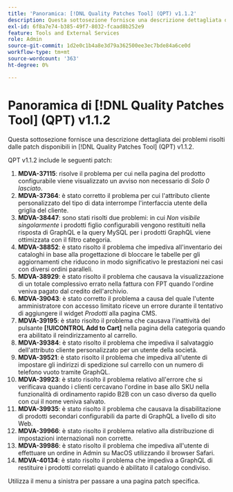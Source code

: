 ```yaml
---
title: 'Panoramica: [!DNL Quality Patches Tool] (QPT) v1.1.2'
description: Questa sottosezione fornisce una descrizione dettagliata dei problemi risolti dalle patch disponibili in  [!DNL Quality Patches Tool] (QPT) v1.1.2.
exl-id: 6f8a7e74-b385-49f7-8032-fcaad8b252e9
feature: Tools and External Services
role: Admin
source-git-commit: 1d2e0c1b4a8e3d79a362500ee3ec7bde84a6ce0d
workflow-type: tm+mt
source-wordcount: '363'
ht-degree: 0%

---
```


# Panoramica di [!DNL Quality Patches Tool] (QPT) v1.1.2

Questa sottosezione fornisce una descrizione dettagliata dei problemi risolti dalle patch disponibili in [!DNL Quality Patches Tool] (QPT) v1.1.2.

QPT v1.1.2 include le seguenti patch:

1. **MDVA-37115**: risolve il problema per cui nella pagina del prodotto configurabile viene visualizzato un avviso non necessario di *Solo 0 lasciato*.
1. **MDVA-37364**: è stato corretto il problema per cui l&#39;attributo cliente personalizzato del tipo di data interrompe l&#39;interfaccia utente della griglia del cliente.
1. **MDVA-38447**: sono stati risolti due problemi: in cui *Non visibile singolarmente* i prodotti figlio configurabili vengono restituiti nella risposta di GraphQL e la query MySQL per i prodotti GraphQL viene ottimizzata con il filtro categoria.
1. **MDVA-38852**: è stato risolto il problema che impediva all&#39;inventario dei cataloghi in base alla progettazione di bloccare le tabelle per gli aggiornamenti che riducono in modo significativo le prestazioni nei casi con diversi ordini paralleli.
1. **MDVA-38929**: è stato risolto il problema che causava la visualizzazione di un totale complessivo errato nella fattura con FPT quando l&#39;ordine veniva pagato dal credito dell&#39;archivio.
1. **MDVA-39043**: è stato corretto il problema a causa del quale l&#39;utente amministratore con accesso limitato riceve un errore durante il tentativo di aggiungere il widget *Prodotti* alla pagina CMS.
1. **MDVA-39195**: è stato risolto il problema che causava l&#39;inattività del pulsante **[!UICONTROL Add to Cart]** nella pagina della categoria quando era abilitato il reindirizzamento al carrello.
1. **MDVA-39384**: è stato risolto il problema che impediva il salvataggio dell&#39;attributo cliente personalizzato per un utente della società.
1. **MDVA-39521**: è stato risolto il problema che impediva all&#39;utente di impostare gli indirizzi di spedizione sul carrello con un numero di telefono vuoto tramite GraphQL.
1. **MDVA-39923**: è stato risolto il problema relativo all&#39;errore che si verificava quando i clienti cercavano l&#39;ordine in base allo SKU nella funzionalità di ordinamento rapido B2B con un caso diverso da quello con cui il nome veniva salvato.
1. **MDVA-39935**: è stato risolto il problema che causava la disabilitazione di prodotti secondari configurabili da parte di GraphQL a livello di sito Web.
1. **MDVA-39966**: è stato risolto il problema relativo alla distribuzione di impostazioni internazionali non corrette.
1. **MDVA-39986**: è stato risolto il problema che impediva all&#39;utente di effettuare un ordine in Admin su MacOS utilizzando il browser Safari.
1. **MDVA-40134**: è stato risolto il problema che impediva a GraphQL di restituire i prodotti correlati quando è abilitato il catalogo condiviso.

Utilizza il menu a sinistra per passare a una pagina patch specifica.
